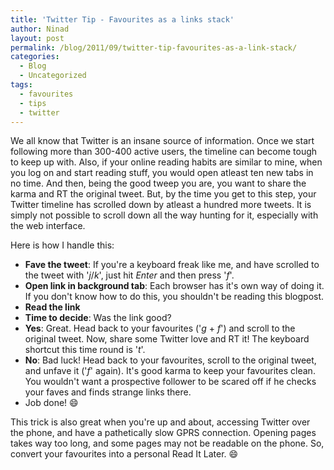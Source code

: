 ```yaml
---
title: 'Twitter Tip - Favourites as a links stack'
author: Ninad
layout: post
permalink: /blog/2011/09/twitter-tip-favourites-as-a-link-stack/
categories:
  - Blog
  - Uncategorized
tags:
  - favourites
  - tips
  - twitter
---
```

We all know that Twitter is an insane source of information. Once we start following more than 300-400 active users, the timeline can become tough to keep up with. Also, if your online reading habits are similar to mine, when you log on and start reading stuff, you would open atleast ten new tabs in no time. And then, being the good tweep you are, you want to share the karma and RT the original tweet. But, by the time you get to this step, your Twitter timeline has scrolled down by atleast a hundred more tweets. It is simply not possible to scroll down all the way hunting for it, especially with the web interface.

Here is how I handle this:

  * **Fave the tweet**: If you're a keyboard freak like me, and have scrolled to the tweet with '*j*/*k*', just hit *Enter* and then press '*f*'.
  * **Open link in background tab**: Each browser has it's own way of doing it. If you don't know how to do this, you shouldn't be reading this blogpost.
  * **Read the link**
  * **Time to decide**: Was the link good?
  * **Yes**: Great. Head back to your favourites ('*g* + *f*') and scroll to the original tweet. Now, share some Twitter love and RT it! The keyboard shortcut this time round is '*t*'.
  * **No**: Bad luck! Head back to your favourites, scroll to the original tweet, and unfave it ('*f*' again). It's good karma to keep your favourites clean. You wouldn't want a prospective follower to be scared off if he checks your faves and finds strange links there.
  * Job done! :smile:

This trick is also great when you're up and about, accessing Twitter over the phone, and have a pathetically slow GPRS connection. Opening pages takes way too long, and some pages may not be readable on the phone. So, convert your favourites into a personal Read It Later. :smile:

